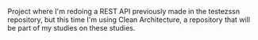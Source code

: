 Project where I'm redoing a REST API previously made in the testezssn repository, but this time I'm using Clean Architecture, a repository that will be part of my studies on these studies.
